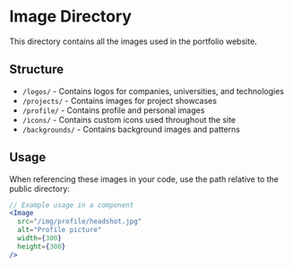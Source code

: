 # Image Directory

This directory contains all the images used in the portfolio website.

## Structure

- `/logos/` - Contains logos for companies, universities, and technologies
- `/projects/` - Contains images for project showcases
- `/profile/` - Contains profile and personal images
- `/icons/` - Contains custom icons used throughout the site
- `/backgrounds/` - Contains background images and patterns

## Usage

When referencing these images in your code, use the path relative to the public directory:

```jsx
// Example usage in a component
<Image 
  src="/img/profile/headshot.jpg" 
  alt="Profile picture" 
  width={300} 
  height={300} 
/>

